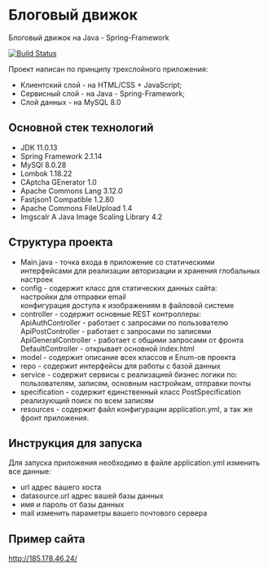 Блоговый движок
=============================

Блоговый движок на Java - Spring-Framework

[![Build Status](https://github.com/yiisoft/yii/workflows/build/badge.svg)](https://github.com/akrafit/thesis)

Проект написан по принципу трехслойного приложения:
* Клиентский слой - на HTML/CSS + JavaScript; 
* Сервисный слой - на Java - Spring-Framework;
* Слой данных - на MySQL 8.0


Основной стек технологий
------------

* JDK 11.0.13
* Spring Framework 2.1.14
* MySQl 8.0.28
* Lombok 1.18.22
* CAptcha GEnerator 1.0
* Apache Commons Lang  3.12.0
* Fastjson1 Compatible  1.2.80
* Apache Commons FileUpload  1.4
* Imgscalr A Java Image Scaling Library 4.2      

Структура проекта 
-----------
* Main.java - точка входа в приложение со статическими интерфейсами для реализации авторизации и хранения глобальных настроек
* config - содержит класс для статических данных сайта:</br>
  настройки для отправки email</br>
  конфигурация доступа к изображениям в файловой системе
* controller - содержит основные REST контроллеры: </br>
  ApiAuthController - работает с запросами по пользователю </br>
  ApiPostController - работает с запросами по записями </br>
  ApiGeneralController - работает с общими запросами от фронта</br>
  DefaultController - открывает основной index.html
* model - содержит описание всех классов и Enum-ов проекта
* repo - содержит интерфейсы для работы с базой данных
* service - содержит сервисы с реализацией бизнес логики по: пользователям, записям, основным настройкам, отправки почты
* specification - содержит единственный класс PostSpecification реализующий поиск по всем записям
* resources - содержит файл конфигурации application.yml, а так же фронт приложения.


Инструкция для запуска
-----------

Для запуска приложения необходимо в файле application.yml изменить все данные: 
* url адрес вашего хоста
* datasource.url адрес вашей базы данных
* имя и пароль от базы данных
* mail изменить параметры вашего почтового сервера

Пример сайта
-----------
http://185.178.46.24/
